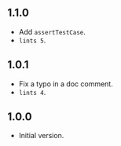 ## 1.1.0

- Add `assertTestCase`.
- `lints 5`.

## 1.0.1

- Fix a typo in a doc comment.
- `lints 4`.

## 1.0.0

- Initial version.
